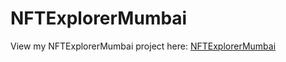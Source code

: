 # NFTExplorerMumbai

View my NFTExplorerMumbai project here: [NFTExplorerMumbai](https://jejebl.github.io/NFTExplorerMumbai/https://jejebl.github.io/NFTExplorerMumbai/)
